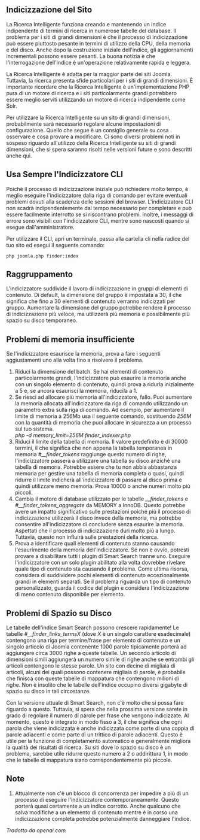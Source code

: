 <!-- Filename: Smart_Search_on_large_sites / Display title: Ricerca Intelligente su Siti di Grandi Dimensioni  -->

## Indicizzazione del Sito

La Ricerca Intelligente funziona creando e mantenendo un indice indipendente di termini di ricerca in numerose tabelle del database. Il problema per i siti di grandi dimensioni è che il processo di indicizzazione può essere piuttosto pesante in termini di utilizzo della CPU, della memoria e del disco. Anche dopo la costruzione iniziale dell'indice, gli aggiornamenti incrementali possono essere pesanti. La buona notizia è che l'interrogazione dell'indice è un'operazione relativamente rapida e leggera.

La Ricerca Intelligente è adatta per la maggior parte dei siti Joomla. Tuttavia, la ricerca presenta sfide particolari per i siti di grandi dimensioni. È importante ricordare che la Ricerca Intelligente è un'implementazione PHP pura di un motore di ricerca e i siti particolarmente grandi potrebbero essere meglio serviti utilizzando un motore di ricerca indipendente come Solr.

Per utilizzare la Ricerca Intelligente su un sito di grandi dimensioni, probabilmente sarà necessario regolare alcune impostazioni di configurazione. Quello che segue è un consiglio generale su cosa osservare e cosa provare a modificare. Ci sono diversi problemi noti in sospeso riguardo all'utilizzo della Ricerca Intelligente su siti di grandi dimensioni, che si spera saranno risolti nelle versioni future e sono descritti anche qui.

## Usa Sempre l'Indicizzatore CLI

Poiché il processo di indicizzazione iniziale può richiedere molto tempo, è meglio eseguire l'indicizzatore dalla riga di comando per evitare eventuali problemi dovuti alla scadenza delle sessioni del browser. L'indicizzatore CLI non scadrà indipendentemente dal tempo necessario per completare e può essere facilmente interrotto se si riscontrano problemi. Inoltre, i messaggi di errore sono visibili con l'indicizzatore CLI, mentre sono nascosti quando si esegue dall'amministratore.

Per utilizzare il CLI, apri un terminale, passa alla cartella cli nella radice del tuo sito ed esegui il seguente comando:

```
php joomla.php finder:index
```

## Raggruppamento

L'indicizzatore suddivide il lavoro di indicizzazione in gruppi di elementi di contenuto. Di default, la dimensione del gruppo è impostata a 30, il che significa che fino a 30 elementi di contenuto verranno indicizzati per gruppo. Aumentare la dimensione del gruppo potrebbe rendere il processo di indicizzazione più veloce, ma utilizzerà più memoria e possibilmente più spazio su disco temporaneo.

## Problemi di memoria insufficiente

Se l'indicizzatore esaurisce la memoria, prova a fare i seguenti aggiustamenti uno alla volta fino a risolvere il problema.

1. Riduci la dimensione del batch. Se hai elementi di contenuto particolarmente grandi, l'indicizzatore può esaurire la memoria anche con un singolo elemento di contenuto, quindi prova a ridurla inizialmente a 5 e, se ancora esaurisci la memoria, riducila a 1.
2. Se riesci ad allocare più memoria all'indicizzatore, fallo. Puoi aumentare la memoria allocata all'indicizzatore da riga di comando utilizzando un parametro extra sulla riga di comando. Ad esempio, per aumentare il limite di memoria a 256Mb usa il seguente comando, sostituendo *256M* con la quantità di memoria che puoi allocare in sicurezza a un processo sul tuo sistema.<br>
   *php -d memory_limit=256M finder_indexer.php*
3. Riduci il limite della tabella di memoria. Il valore predefinito è di 30000 termini, il che significa che non appena la tabella temporanea in memoria *#__finder_tokens* raggiunge questo numero di righe, l'indicizzatore passerà a utilizzare una tabella su disco anziché una tabella di memoria. Potrebbe essere che tu non abbia abbastanza memoria per gestire una tabella di memoria completa o quasi, quindi ridurre il limite indicherà all'indicizzatore di passare al disco prima e quindi utilizzare meno memoria. Prova 10000 o anche numeri molto più piccoli.
4. Cambia il motore di database utilizzato per le tabelle *__finder_tokens* e *#__finder_tokens_aggregate* da MEMORY a InnoDB. Questo potrebbe avere un impatto significativo sulle prestazioni poiché più il processo di indicizzazione utilizzerà il disco invece della memoria, ma potrebbe consentire all'indicizzatore di concludere senza esaurire la memoria. Aspettati che il processo di indicizzazione duri molto più a lungo. Tuttavia, questo non influirà sulle prestazioni della ricerca.
5. Prova a identificare quali elementi di contenuto stanno causando l'esaurimento della memoria dell'indicizzatore. Se non è ovvio, potresti provare a disabilitare tutti i plugin di Smart Search tranne uno. Eseguire l'indicizzatore con un solo plugin abilitato alla volta dovrebbe rivelare quale tipo di contenuto sta causando il problema. Come ultima risorsa, considera di suddividere pochi elementi di contenuto eccezionalmente grandi in elementi separati. Se il problema riguarda un tipo di contenuto personalizzato, guarda il codice del plugin e considera l'indicizzazione di meno contenuto disponibile per elemento.

## Problemi di Spazio su Disco

Le tabelle dell'indice Smart Search possono crescere rapidamente! Le tabelle *#__finder_links_termsX* (dove *X* è un singolo carattere esadecimale) contengono una riga per termine/frase per elemento di contenuto e un singolo articolo di Joomla contenente 1000 parole tipicamente porterà ad aggiungere circa 3000 righe a queste tabelle. Un secondo articolo di dimensioni simili aggiungerà un numero simile di righe anche se entrambi gli articoli contengono le stesse parole. Un sito con decine di migliaia di articoli, alcuni dei quali possono contenere migliaia di parole, è probabile che finisca con queste tabelle di mappatura che contengono milioni di righe. Non è insolito che le tabelle dell'indice occupino diversi gigabyte di spazio su disco in tali circostanze.

Con la versione attuale di Smart Search, non c'è molto che si possa fare riguardo a questo. Tuttavia, si spera che nella prossima versione sarete in grado di regolare il numero di parole per frase che vengono indicizzate. Al momento, questo è integrato in modo fisso a 3, il che significa che ogni parola che viene indicizzata è anche indicizzata come parte di una coppia di parole adiacenti e come parte di un trittico di parole adiacenti. Questo è utile per la funzione di completamento automatico e generalmente migliora la qualità dei risultati di ricerca. Su siti dove lo spazio su disco è un problema, sarebbe utile ridurre questo numero a 2 o addirittura 1, in modo che le tabelle di mappatura siano corrispondentemente più piccole.

## Note

1. Attualmente non c'è un blocco di concorrenza per impedire a più di un processo di eseguire l'indicizzatore contemporaneamente. Questo porterà quasi certamente a un indice corrotto. Anche qualcuno che salva modifiche a un elemento di contenuto mentre è in corso una indicizzazione completa potrebbe potenzialmente danneggiare l'indice.

*Tradotto da openai.com*

